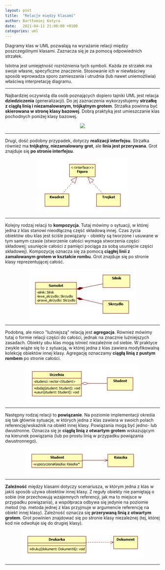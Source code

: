 ```yaml
---
layout: post
title:  "Relacje między klasami"
author: Bartłomiej Kotyra
date:   2021-04-11 21:00:00 +0100
categories: uml
---
```


Diagramy klas w UML pozwalają na wyrażanie relacji między poszczególnymi klasami. Zaznacza się je za pomocą odpowiednich strzałek.

Istotna jest umiejętność rozróżnienia tych symboli. Każda ze strzałek ma swoje własne, specyficzne znaczenie. Stosowanie ich w niewłaściwy sposób wprowadza sporo zamieszania i utrudnia (lub nawet uniemożliwia) właściwą interpretację diagramu.

---

Najbardziej oczywistą dla osób poznających dopiero tajniki UML jest relacja **dziedziczenia** (generalizacji). Do jej zaznaczenia wykorzystujemy **strzałkę z ciągłą linią i niezamalowanym, trójkątnym grotem**. Strzałka powinna być **skierowana w stronę klasy bazowej**. Dobrą praktyką jest umieszczanie klas pochodnych poniżej klasy bazowej.

<center><img src="/images/dziedziczcenie.png"></center>

---

Drugi, dość podobny przypadek, dotyczy **realizacji interfejsu**. Strzałka również ma **trójkątny, niezamalowany grot**, ale **linia jest przerywana**. Grot znajduje się **po stronie interfejsu**.

<center><img src="/images/realizacja.png"></center>

---

Kolejny rodzaj relacji to **kompozycja**. Tutaj mówimy o sytuacji, w której jedna z klas stanowi nieodłączną część składową innej. Czas życia obiektów obu klas jest ściśle powiązany - obiekty są tworzone i usuwane w tym samym czasie (stworzenie całości wymaga stworzenia części składowej; usunięcie całości z pamięci pociąga za sobą usunięcie części składowej). Kompozycję oznacza się za pomocą **ciągłej linii z zamalowanym grotem w kształcie rombu**. Grot znajduje się po stronie klasy reprezentującej całość.

<center><img src="/images/kompozycja.png"></center>

---

Podobną, ale nieco "luźniejszą" relacją jest **agregacja**. Również mówimy tutaj o formie relacji części do całości, jednak na znacznie luźniejszych zasadach. Obiekty obu klas mogą istnieć niezależnie od siebie. W praktyce zwykle wiąże się to z sytuacją, w której jedna z klas zawiera modyfikowalną kolekcję obiektów innej klasy. Agregację oznaczamy **ciągłą linią z pustym rombem** po stronie całości.

<center><img src="/images/agregacja.png"></center>

---

Następny rodzaj relacji to **powiązanie**. Na poziomie implementacji określa się tak głównie sytuacje, w których jedna z klas zawiera w swoich polach referencję/wskaźnik na obiekt innej klasy. Powiązania mogą być jedno- lub dwustronne. Oznacza się je **ciągłą linią z otwartym grotem** wskazującym na kierunek powiązania (lub po prostu linią w przypadku powiązania dwustronnego).

<center><img src="/images/powiazanie.png"></center>

---

**Zależność** między klasami dotyczy scenariusza, w którym jedna z klas w jakiś sposób używa obiektów innej klasy. Z reguły obiekty nie pamiętają o sobie (nie przechowują wzajemnych referencji, jak ma to miejsce w przypadku powiązania), a współpraca odbywa się jedynie na poziomie metod (np. metoda jednej z klas przyjmuje w argumencie referencję na obiekt innej klasy). Zależność oznacza się **przerywaną linią z otwartym grotem**. Grot powinien znajdować się po stronie klasy niezależnej (tej, której kod nie odwołuje się do drugiej klasy).

<center><img src="/images/zaleznosc.png"></center>

---
